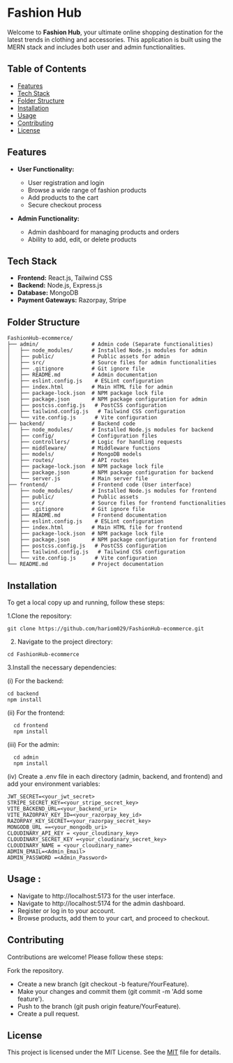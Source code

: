 # Fashion Hub

Welcome to **Fashion Hub**, your ultimate online shopping destination for the latest trends in clothing and accessories. This application is built using the MERN stack and includes both user and admin functionalities.

## Table of Contents
- [Features](#features)
- [Tech Stack](#tech-stack)
- [Folder Structure](#folder-structure)
- [Installation](#installation)
- [Usage](#usage)
- [Contributing](#contributing)
- [License](#license)

## Features
- **User Functionality:**
  - User registration and login
  - Browse a wide range of fashion products
  - Add products to the cart
  - Secure checkout process

- **Admin Functionality:**
  - Admin dashboard for managing products and orders
  - Ability to add, edit, or delete products

## Tech Stack
- **Frontend:** React.js, Tailwind CSS
- **Backend:** Node.js, Express.js
- **Database:** MongoDB
- **Payment Gateways:** Razorpay, Stripe

## Folder Structure
```plaintext
FashionHub-ecommerce/
├── admin/                 # Admin code (Separate functionalities)
│   ├── node_modules/      # Installed Node.js modules for admin
│   ├── public/            # Public assets for admin
│   ├── src/               # Source files for admin functionalities
│   ├── .gitignore         # Git ignore file
│   ├── README.md          # Admin documentation
│   ├── eslint.config.js    # ESLint configuration
│   ├── index.html         # Main HTML file for admin
│   ├── package-lock.json  # NPM package lock file
│   ├── package.json       # NPM package configuration for admin
│   ├── postcss.config.js   # PostCSS configuration
│   ├── tailwind.config.js   # Tailwind CSS configuration
│   └── vite.config.js      # Vite configuration
├── backend/               # Backend code
│   ├── node_modules/      # Installed Node.js modules for backend
│   ├── config/            # Configuration files
│   ├── controllers/       # Logic for handling requests
│   ├── middleware/        # Middleware functions
│   ├── models/            # MongoDB models
│   ├── routes/            # API routes
│   ├── package-lock.json  # NPM package lock file
│   ├── package.json       # NPM package configuration for backend
│   └── server.js          # Main server file
├── frontend/              # Frontend code (User interface)
│   ├── node_modules/      # Installed Node.js modules for frontend
│   ├── public/            # Public assets
│   ├── src/               # Source files for frontend functionalities
│   ├── .gitignore         # Git ignore file
│   ├── README.md          # Frontend documentation
│   ├── eslint.config.js    # ESLint configuration
│   ├── index.html         # Main HTML file for frontend
│   ├── package-lock.json  # NPM package lock file
│   ├── package.json       # NPM package configuration for frontend
│   ├── postcss.config.js   # PostCSS configuration
│   ├── tailwind.config.js   # Tailwind CSS configuration
│   └── vite.config.js      # Vite configuration
└── README.md              # Project documentation
```
## Installation
To get a local copy up and running, follow these steps:

1.Clone the repository:

```git clone https://github.com/hariom029/FashionHub-ecommerce.git  ```

2. Navigate to the project directory:

```cd FashionHub-ecommerce```

3.Install the necessary dependencies:

 (i) For the backend:

```
cd backend
npm install
```

  (ii) For the frontend:

  ```
    cd frontend
    npm install
  ```

(iii) For the admin:

```
  cd admin
  npm install
```

(iv) Create a .env file in each directory (admin, backend, and frontend) and add your environment variables:

```
JWT_SECRET=<your_jwt_secret>
STRIPE_SECRET_KEY=<your_stripe_secret_key>
VITE_BACKEND_URL=<your_backend_uri>
VITE_RAZORPAY_KEY_ID=<your_razorpay_key_id>
RAZORPAY_KEY_SECRET=<your_razorpay_secret_key>
MONGODB_URL ==<your_mongodb_uri>
CLOUDINARY_API_KEY = <your_cloudinary_key>
CLOUDINARY_SECRET_KEY =<your_cloudinary_secret_key>
CLOUDINARY_NAME = <your_cloudinary_name>
ADMIN_EMAIL=<Admin_Email>
ADMIN_PASSWORD =<Admin_Password>
```

## Usage : 

- Navigate to http://localhost:5173 for the user interface.
- Navigate to http://localhost:5174 for the admin dashboard.
- Register or log in to your account.
- Browse products, add them to your cart, and proceed to checkout.

## Contributing

Contributions are welcome! Please follow these steps:

Fork the repository.
- Create a new branch (git checkout -b feature/YourFeature).
- Make your changes and commit them (git commit -m 'Add some feature').
- Push to the branch (git push origin feature/YourFeature).
- Create a pull request.

## License

This project is licensed under the MIT License. See the [MIT](MIT) file for details.






